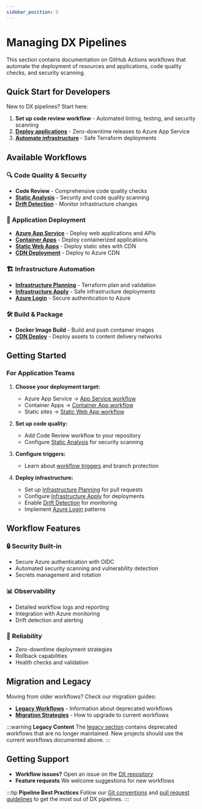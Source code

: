 ```yaml
---
sidebar_position: 5
---
```


# Managing DX Pipelines

This section contains documentation on GitHub Actions workflows that automate
the deployment of resources and applications, code quality checks, and security
scanning.

## Quick Start for Developers

New to DX pipelines? Start here:

1. **Set up code review workflow** - Automated linting, testing, and security
   scanning
2. **[Deploy applications](../azure/application-deployment/release-azure-appsvc.md)** -
   Zero-downtime releases to Azure App Service
3. **[Automate infrastructure](../terraform/infra-apply.md)** - Safe Terraform
   deployments

## Available Workflows

### 🔍 Code Quality & Security

- **Code Review** - Comprehensive code quality checks
- **[Static Analysis](../terraform/static-analysis.md)** - Security and code
  quality scanning
- **[Drift Detection](../terraform/drift-detection.md)** - Monitor
  infrastructure changes

### 🚀 Application Deployment

- **[Azure App Service](../azure/application-deployment/release-azure-appsvc.md)** -
  Deploy web applications and APIs
- **[Container Apps](../azure/application-deployment/release-container-app.md)** -
  Deploy containerized applications
- **[Static Web Apps](../azure/static-websites/build-deploy-static-web-app.md)** -
  Deploy static sites with CDN
- **[CDN Deployment](../azure/static-websites/build-deploy-cdn-static-site.md)** -
  Deploy to Azure CDN

### 🏗️ Infrastructure Automation

- **[Infrastructure Planning](../terraform/infra-plan.md)** - Terraform plan and
  validation
- **[Infrastructure Apply](../terraform/infra-apply.md)** - Safe infrastructure
  deployments
- **[Azure Login](../azure/iam/azure-login.md)** - Secure authentication to
  Azure

### 🛠️ Build & Package

- **Docker Image Build** - Build and push container images
- **[CDN Deploy](../azure/static-websites/cdn-deploy.md)** - Deploy assets to
  content delivery networks

## Getting Started

### For Application Teams

1. **Choose your deployment target:**
   - Azure App Service →
     [App Service workflow](../azure/application-deployment/release-azure-appsvc.md)
   - Container Apps →
     [Container App workflow](../azure/application-deployment/release-container-app.md)
   - Static sites →
     [Static Web App workflow](../azure/static-websites/build-deploy-static-web-app.md)

2. **Set up code quality:**
   - Add Code Review workflow to your repository
   - Configure [Static Analysis](../terraform/static-analysis.md) for security
     scanning

3. **Configure triggers:**
   - Learn about [workflow triggers](./triggers.md) and branch protection

4. **Deploy infrastructure:**
   - Set up [Infrastructure Planning](../terraform/infra-plan.md) for pull
     requests
   - Configure [Infrastructure Apply](../terraform/infra-apply.md) for
     deployments
   - Enable [Drift Detection](../terraform/drift-detection.md) for monitoring
   - Implement [Azure Login](../azure/iam/azure-login.md) patterns

## Workflow Features

### 🔒 Security Built-in

- Secure Azure authentication with OIDC
- Automated security scanning and vulnerability detection
- Secrets management and rotation

### 📊 Observability

- Detailed workflow logs and reporting
- Integration with Azure monitoring
- Drift detection and alerting

### 🔄 Reliability

- Zero-downtime deployment strategies
- Rollback capabilities
- Health checks and validation

## Migration and Legacy

Moving from older workflows? Check our migration guides:

- **[Legacy Workflows](../legacy/index.md)** - Information about deprecated
  workflows
- **[Migration Strategies](../legacy/index.md)** - How to upgrade to current
  workflows

:::warning **Legacy Content** The [legacy section](../legacy/index.md) contains
deprecated workflows that are no longer maintained. New projects should use the
current workflows documented above. :::

## Getting Support

- **Workflow issues?** Open an issue on the
  [DX repository](https://github.com/pagopa/dx/issues)
- **Feature requests** We welcome suggestions for new workflows

:::tip **Pipeline Best Practices** Follow our
[Git conventions](../github/git/index.md) and
[pull request guidelines](../github/pull-requests/index.md) to get the most out
of DX pipelines. :::
